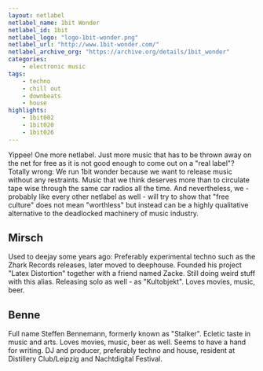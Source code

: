```yaml
---
layout: netlabel
netlabel_name: 1bit Wonder
netlabel_id: 1bit
netlabel_logo: "logo-1bit-wonder.png"
netlabel_url: "http://www.1bit-wonder.com/"
netlabel_archive_org: "https://archive.org/details/1bit_wonder"
categories:
    - electronic music
tags:
    - techno
    - chill out
    - downbeats
    - house
highlights:
    - 1bit002
    - 1bit020
    - 1bit026
---
```

Yippee! One more netlabel. Just more music that has to be thrown away on the net for free as it is not good enough to come out on a "real label"? Totally wrong: We run 1bit wonder because we want to release music without any restraints. Music that we think deserves more than to circulate tape wise through the same car radios all the time. And nevertheless, we - probably like every other netlabel as well - will try to show that "free culture" does not mean "worthless" but instead can be a highly qualitative alternative to the deadlocked machinery of music industry. 

## Mirsch

Used to deejay some years ago: Preferably experimental techno such as the Zhark Records releases, later moved to deephouse. Founded his project "Latex Distortion" together with a friend named Zacke. Still doing weird stuff with this alias. Releasing solo as well - as "Kultobjekt". Loves movies, music, beer.


## Benne

Full name Steffen Bennemann, formerly known as "Stalker". Ecletic taste in music and arts. Loves movies, music, beer as well. Seems to have a hand for writing. DJ and producer, preferably techno and house, resident at Distillery Club/Leipzig and Nachtdigital Festival.